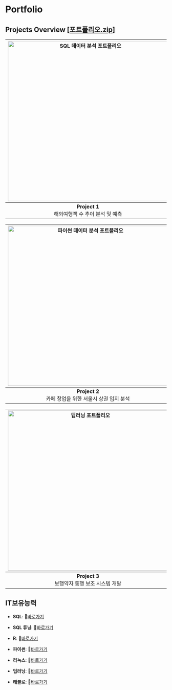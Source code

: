 # Portfolio

## Projects Overview [[포트폴리오.zip](https://drive.google.com/drive/folders/1X6_p5lASt1Vx4kMfTuXz2NZbSpfSalrX?usp=drive_link)]

| <a href="SQL 포트폴리오.pdf"><img src="SQL.png" alt="SQL 데이터 분석 포트폴리오" width="500"></a> |
|:----------------------------------------------------------------:|
| **Project 1**<br> 해외여행객 수 추이 분석 및 예측                 |

| <a href="세미프로젝트(파이썬).pdf"><img src="세미.png" alt="파이썬 데이터 분석 포트폴리오" width="500"></a> |
|:-----------------------------------------------------------------------:|
| **Project 2**<br> 카페 창업을 위한 서울시 상권 입지 분석                 |

| <a href="파이널프로젝트(딥러닝).pdf"><img src="파이널.png" alt="딥러닝 포트폴리오" width="500"></a> |
|:----------------------------------------------------------------------:|
| **Project 3**<br> 보행약자 통행 보조 시스템 개발                        |


## IT보유능력

- **SQL**:  📄[바로가기](https://github.com/son-jy/sqlnote/blob/main/README.md)
  &nbsp;

- **SQL 튜닝**:  📄[바로가기](https://github.com/son-jy/sqltuning/blob/main/README.md)

- **R**:  📄[바로가기](https://github.com/son-jy/rnote/blob/main/README.md)

- **파이썬**:  📄[바로가기](https://github.com/son-jy/pythonnote/blob/main/README.md)

- **리눅스**:  📄[바로가기](https://github.com/son-jy/linuxnote/blob/main/README.md)

- **딥러닝**:  📄[바로가기](https://github.com/son-jy/deeplearningnote/blob/main/%EB%94%A5%EB%9F%AC%EB%8B%9D.png)

- **태블로**:  📄[바로가기](https://github.com/son-jy/tableaunote/blob/main/README.md)
